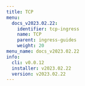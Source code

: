 ```yaml
---
title: TCP
menu:
  docs_v2023.02.22:
    identifier: tcp-ingress
    name: TCP
    parent: ingress-guides
    weight: 20
menu_name: docs_v2023.02.22
info:
  cli: v0.0.12
  installer: v2023.02.22
  version: v2023.02.22
---
```


